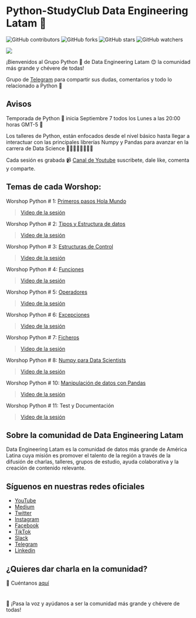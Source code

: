 # Python-StudyClub Data Engineering Latam 🐍

![GitHub contributors](https://img.shields.io/github/contributors/DataEngineering-LATAM/Python-StudyClub)
![GitHub forks](https://img.shields.io/github/forks/DataEngineering-LATAM/Python-StudyClub?style=social)
![GitHub stars](https://img.shields.io/github/stars/DataEngineering-LATAM/Python-StudyClub?style=social)
![GitHub watchers](https://img.shields.io/github/watchers/DataEngineering-LATAM/Python-StudyClub?style=social)

![](https://github.com/DataEngineering-LATAM/Python-StudyClub/blob/main/Python_10.png#center)

¡Bienvenidos al Grupo Python 🐍 de Data Engineering Latam 😊 la comunidad más grande y chévere de todas!

Grupo de [Telegram](https://t.me/dataengineeringlatam_python) para compartir sus dudas, comentarios y todo lo relacionado a Python 🐍

## Avisos
Temporada de Python 🐍 inicia Septiembre 7 todos los Lunes a las 20:00 horas GMT-5 🎯

Los talleres de Python, están enfocados desde el nivel básico hasta llegar a interactuar con las principales librerías Numpy y Pandas para avanzar en la  carrera de Data Science 👨‍💻👩🏼‍💻👨🏿‍💻

Cada sesión es grabada :video_camera: [Canal de Youtube](https://youtube.com/c/dataengineeringlatam) suscribete, dale like, comenta y comparte.

## Temas de cada Worshop:

Worshop Python # 1: [Primeros pasos Hola Mundo](https://github.com/DataEngineering-LATAM/Python-StudyClub/tree/main/Worshop%20Python%20%23%201:%20Primeros%20pasos%20Hola%20Mundo)

> [Video de la sesión](https://www.youtube.com/watch?v=vN-gidKPFMo&list=PLdxuOh58KNA4qIMg1EaOF6oALL5SvnA-z)

Worshop Python # 2: [Tipos y Estructura de datos](https://github.com/DataEngineering-LATAM/Python-StudyClub/blob/main/Worshop%20Python%20%23%202:%20Tipos%20y%20Estructura%20de%20datos/Tipos%20y%20Estructuras%20de%20Python.ipynb)

> [Video de la sesión](https://www.youtube.com/watch?v=dGv2rOgwNEA&list=PLdxuOh58KNA4qIMg1EaOF6oALL5SvnA-z&index=2)

Worshop Python # 3: [Estructuras de Control](https://github.com/DataEngineering-LATAM/Python-StudyClub/blob/main/Worshop%20Python%20%23%203:%20Estructuras%20de%20Control/Estructuras_de_Control.ipynb)

> [Video de la sesión](https://www.youtube.com/watch?v=hT160XTQpG0&list=PLdxuOh58KNA4qIMg1EaOF6oALL5SvnA-z&index=3)

Worshop Python # 4: [Funciones](https://github.com/DataEngineering-LATAM/Python-StudyClub/blob/main/Worshop%20Python%20%23%204:%20Funciones/Funciones_en_Python.ipynb)

> [Video de la sesión](https://youtu.be/49RajRnidow)

Worshop Python # 5: [Operadores](https://github.com/DataEngineering-LATAM/Python-StudyClub/tree/main/Worshop%20Python%20%23%205:%20Operadores)

> [Video de la sesión](https://youtu.be/4cSi-5mIKqQ)

Worshop Python # 6: [Excepciones](https://github.com/DataEngineering-LATAM/Python-StudyClub/blob/main/Worshop%20Python%20%23%206:%20Excepciones/7_Excepciones.ipynb)

> [Video de la sesión](https://youtu.be/egDQgxCkb98)

Worshop Python # 7: [Ficheros](https://github.com/DataEngineering-LATAM/Python-StudyClub/tree/main/Worshop%20Python%20%23%207:%20Ficheros)

> [Video de la sesión](https://youtu.be/0-PgB4faPO0)

Worshop Python # 8: [Numpy para Data Scientists](https://github.com/DataEngineering-LATAM/Python-StudyClub/blob/main/Worshop%20Python%20%23%208:%20Numpy/Ejercicio_python.ipynb)
> [Video de la sesión](https://youtu.be/kgbGWSdzI70?list=PLdxuOh58KNA4qIMg1EaOF6oALL5SvnA-z)

Worshop Python # 10: [Manipulación de datos con Pandas](https://github.com/DataEngineering-LATAM/Python-StudyClub/blob/main/Worshop%20Python%20%23%209:%20Pandas/python_pandas_with_pokemon_dataset.ipynb)
> [Video de la sesión](https://youtu.be/WE3lS0UlQ9c?list=PLdxuOh58KNA4qIMg1EaOF6oALL5SvnA-z)

Worshop Python # 11: Test y Documentación
> [Video de la sesión](https://youtu.be/Wzld5dL1uk0?list=PLdxuOh58KNA4qIMg1EaOF6oALL5SvnA-z)

## Sobre la comunidad de Data Engineering Latam

Data Engineering Latam es la comunidad de datos más grande de América Latina cuya misión es promover el talento de la región a través de la difusión de charlas, talleres, grupos de estudio, ayuda colaborativa y la creación de contenido relevante.

## Síguenos en nuestras redes oficiales

- [YouTube](https://youtube.com/c/dataengineeringlatam?sub_confirmation=1)
- [Medium](https://medium.com/@dataengineeringlatam)
- [Twitter](https://twitter.com/DataEngiLatam)
- [Instagram](https://instagram.com/dataengineeringlatam)
- [Facebook](https://facebook.com/dataengineeringlatam)
- [TikTok](https://www.tiktok.com/@dataengineeringlatam)
- [Slack](https://bit.ly/dataengineeringlatam_slack)
- [Telegram](https://t.me/dataengineeringlatam)
- [Linkedin](https://linkedin.com/company/data-engineering-latam)

## ¿Quieres dar charla en la comunidad? 

:microphone: Cuéntanos [aquí](https://docs.google.com/forms/d/e/1FAIpQLSd7CZgRxGHx-rRA7CyAeB0MxNPgVj5rCqQsrjrFiNYhoZxS1w/viewform)

# 

:loudspeaker: ¡Pasa la voz y ayúdanos a ser la comunidad más grande y chévere de todas!
